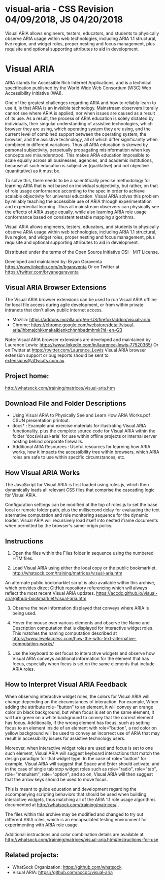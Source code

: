 # visual-aria - CSS Revision 04/09/2018, JS 04/20/2018
Visual ARIA allows engineers, testers, educators, and students to physically observe ARIA usage within web technologies, including ARIA 1.1 structural, live region, and widget roles, proper nesting and focus management, plus requisite and optional supporting attributes to aid in development.

Visual ARIA
========

ARIA stands for Accessible Rich Internet Applications, and is a technical specification published by the World Wide Web Consortium (W3C) Web Accessibility Initiative (WAI).

One of the greatest challenges regarding ARIA and how to reliably learn to use it, is that ARIA is an invisible technology. Mainstream observers literally cannot see where ARIA is applied, nor when issues are caused as a result of its use. As a result, the process of ARIA education is solely dictated by individuals, their singular understanding of assistive technologies, which browser they are using, which operating system they are using, and the current level of combined support between the operating system, the browser, and the assistive technology, all of which differ significantly when combined in different variations. Thus all ARIA education is skewed by personal subjectivity, perpetually propagating misinformation when key concepts are misunderstood. This makes ARIA education impossible to scale equally across all businesses, agencies, and academic institutions, because all such education is subjective (qualitative) and not objective (quantitative) as it must be.

To solve this, there needs to be a scientifically precise methodology for learning ARIA that is not based on individual subjectivity, but rather, on that of role usage conformance according to the spec in order to achieve scalable objectivity for universal education. Visual ARIA solves this problem by reliably teaching the accessible use of ARIA through experimentation and experiential learning. Thus all mainstream observers can physically see the effects of ARIA usage equally, while also learning ARIA role usage conformance based on consistent testable mapping algorithms.

Visual ARIA allows engineers, testers, educators, and students to physically observe ARIA usage within web technologies, including ARIA 1.1 structural, live region, and widget roles, proper nesting and focus management, plus requisite and optional supporting attributes to aid in development.

Distributed under the terms of the Open Source Initiative OSI - MIT License.

Developed and maintained by: Bryan Garaventa https://www.linkedin.com/in/bgaraventa
Or on Twitter at https://twitter.com/bryanegaraventa

Visual ARIA Browser Extensions
-----

The Visual ARIA browser extensions can be used to run Visual ARIA offline for local file access during agile development, or from within private intranets that don't allow public internet access.

* Mozilla: https://addons.mozilla.org/en-US/firefox/addon/visual-aria/
* Chrome: https://chrome.google.com/webstore/detail/visual-aria/lhbmajchkkmakajkjenkchhnhbadmhmk?hl=en-GB

Note: Visual ARIA browser extensions are developed and maintained by Laurence Lewis: https://www.linkedin.com/in/laurence-lewis-77520365/ 
Or on Twitter at https://twitter.com/Laurence_Lewis 
Visual ARIA browser extension support or bug reports should be sent to extensions@a11ycats.com.au 

Project home:
-----

http://whatsock.com/training/matrices/visual-aria.htm

Download File and Folder Descriptions
-----

* Using Visual ARIA to Physically See and Learn How ARIA Works.pdf : CSUN presentation printout.
* docs\* : Example and exercise materials for illustrating Visual ARIA functionality, plus the complete source code for Visual ARIA within the folder 'docs\visual-aria' for use within offline projects or internal server hosting behind corporate firewalls.
* Additional ARIA Resources : Useful resources for learning how ARIA works, how it impacts the accessibility tree within browsers, which ARIA roles are safe to use within specific circumstances, etc.

How Visual ARIA Works
-----

The JavaScript for Visual ARIA is first loaded using roles.js, which then dynamically loads all relevant CSS files that comprise the cascading logic for Visual ARIA.

Configuration settings can be modified at the top of roles.js to set the base local or remote folder path, plus the millisecond delay for evaluating the text alternative computation and role monitoring sequence for the dynamic loader. Visual ARIA will recursively load itself into nested iframe documents when permitted by the browser's same-origin policy.

Instructions
-----

1. Open the files within the Files folder in sequence using the numbered HTM files.

2. Load Visual ARIA using either the local copy or the public bookmarklet.
http://whatsock.com/training/matrices/visual-aria.htm

An alternate public bookmarklet script is also available within this archive, which provides direct GitHub repository referencing which will always reflect the most recent Visual ARIA updates.
https://accdc.github.io/visual-aria/github-bookmarklet/visual-aria.htm

3. Observe the new information displayed that conveys where ARIA is being used.

4. Hover the mouse over various elements and observe the Name and Description computation that is displayed for interactive widget roles. This matches the naming computation described at
https://www.levelaccess.com/how-the-w3c-text-alternative-computation-works/

5. Use the keyboard to set focus to interactive widgets and observe how Visual ARIA conveys additional information for the element that has focus, especially when focus is set on the same elements that include ARIA roles.

How to Interpret Visual ARIA Feedback
-----

When observing interactive widget roles, the colors for Visual ARIA will change depending on the circumstances of interaction. For example, When adding the attribute role="button" to an element, it will convey an orange color on black background, but when focus is set on the same element, it will turn green on a white background to convey that the correct element has focus. Additionally, if the wrong element has focus, such as setting focus to an element inside of an element with role="button", a red color on yellow background will be used to convey an incorrect use of ARIA that may result in accessibility issues for assistive technology users.

Moreover, when interactive widget roles are used and focus is set to one such element, Visual ARIA will suggest keyboard interactions that match the design paradigm for that widget type. In the case of role="button" for example, Visual ARIA will suggest that Space and Enter should activate, and in the case of single tab stop widget roles such as role="radio", role="tab", role="menuitem", role="option", and so on, Visual ARIA will then suggest that the arrow keys should be used to move focus.

This is meant to guide education and development regarding the accompanying scripting behaviors that should be used when building interactive widgets, thus matching all of the ARIA 1.1 role usage algorithms documented at http://whatsock.com/training/matrices/ .

The files within this archive may be modified and changed to try out different ARIA roles, which is an encapsulated testing environment for experimenting with ARIA role usage.

Additional instructions and color combination details are available at
http://whatsock.com/training/matrices/visual-aria.htm#instructions-for-use

Related projects:
-----

* WhatSock Organization: https://github.com/whatsock
* Visual ARIA: https://github.com/accdc/visual-aria
